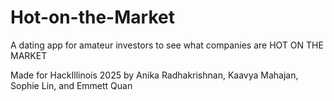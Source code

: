 # Hot-on-the-Market
A dating app for amateur investors to see what companies are HOT ON THE MARKET

Made for HackIllinois 2025 by Anika Radhakrishnan, Kaavya Mahajan, Sophie Lin, and Emmett Quan